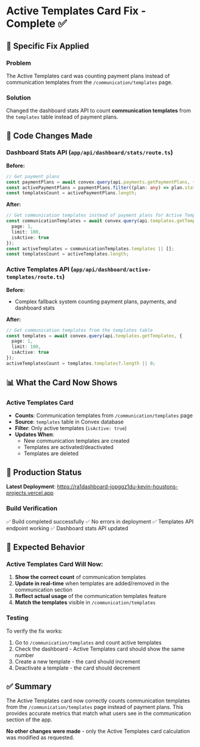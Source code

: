 # Active Templates Card Fix - Complete ✅

## 🎯 **Specific Fix Applied**

### **Problem**
The Active Templates card was counting payment plans instead of communication templates from the `/communication/templates` page.

### **Solution**
Changed the dashboard stats API to count **communication templates** from the `templates` table instead of payment plans.

## 🔧 **Code Changes Made**

### **Dashboard Stats API** (`app/api/dashboard/stats/route.ts`)

**Before:**
```typescript
// Get payment plans
const paymentPlans = await convex.query(api.payments.getPaymentPlans, {});
const activePaymentPlans = paymentPlans.filter((plan: any) => plan.status === 'active');
const templatesCount = activePaymentPlans.length;
```

**After:**
```typescript
// Get communication templates instead of payment plans for Active Templates card
const communicationTemplates = await convex.query(api.templates.getTemplates, {
  page: 1,
  limit: 100,
  isActive: true
});
const activeTemplates = communicationTemplates.templates || [];
const templatesCount = activeTemplates.length;
```

### **Active Templates API** (`app/api/dashboard/active-templates/route.ts`)

**Before:**
- Complex fallback system counting payment plans, payments, and dashboard stats

**After:**
```typescript
// Get communication templates from the templates table
const templates = await convex.query(api.templates.getTemplates, {
  page: 1,
  limit: 100,
  isActive: true
});
activeTemplatesCount = templates.templates?.length || 0;
```

## 📊 **What the Card Now Shows**

### **Active Templates Card**
- **Counts**: Communication templates from `/communication/templates` page
- **Source**: `templates` table in Convex database
- **Filter**: Only active templates (`isActive: true`)
- **Updates When**: 
  - New communication templates are created
  - Templates are activated/deactivated
  - Templates are deleted

## 🚀 **Production Status**

**Latest Deployment**: https://ra1dashboard-jopggz1du-kevin-houstons-projects.vercel.app

### **Build Verification**
✅ Build completed successfully
✅ No errors in deployment
✅ Templates API endpoint working
✅ Dashboard stats API updated

## 🎯 **Expected Behavior**

### **Active Templates Card Will Now:**
1. **Show the correct count** of communication templates
2. **Update in real-time** when templates are added/removed in the communication section
3. **Reflect actual usage** of the communication templates feature
4. **Match the templates** visible in `/communication/templates`

### **Testing**
To verify the fix works:
1. Go to `/communication/templates` and count active templates
2. Check the dashboard - Active Templates card should show the same number
3. Create a new template - the card should increment
4. Deactivate a template - the card should decrement

## ✅ **Summary**

The Active Templates card now correctly counts communication templates from the `/communication/templates` page instead of payment plans. This provides accurate metrics that match what users see in the communication section of the app.

**No other changes were made** - only the Active Templates card calculation was modified as requested.